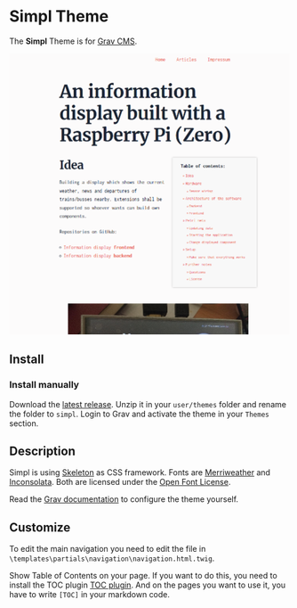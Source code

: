 # Simpl Theme

The **Simpl** Theme is for [Grav CMS](http://github.com/getgrav/grav).

[![Screenshot of Simpl](screenshot.png)](screenshot.png)

## Install
### Install manually

Download the [latest release](https://github.com/denniskawurek/grav-theme-simpl/releases/latest).
Unzip it in your `user/themes` folder and rename the folder to `simpl`.
Login to Grav and activate the theme in your `Themes` section.

## Description

Simpl is using [Skeleton](http://getskeleton.com/) as CSS framework.
Fonts are [Merriweather](https://fonts.google.com/specimen/Merriweather) and [Inconsolata](https://fonts.google.com/specimen/Inconsolata). Both are licensed under the [Open Font License](http://scripts.sil.org/cms/scripts/page.php?site_id=nrsi&id=OFL_web).

Read the [Grav documentation](https://learn.getgrav.org/themes/theme-tutorial) to configure the theme yourself.


## Customize

To edit the main navigation you need to edit the file in `\templates\partials\navigation\navigation.html.twig`.

Show Table of Contents on your page. If you want to do this, you need to install the TOC plugin [TOC plugin](https://github.com/sommerregen/grav-plugin-toc).
And on the pages you want to use it, you have to write `[TOC]` in your markdown code.
